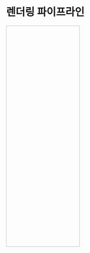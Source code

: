 # 렌더링 파이프라인
<img scr="https://velog.velcdn.com/images/cedongne/post/102ae712-af4c-49f6-a181-af115b4d6def/image.png" width="200" height="600"/>
